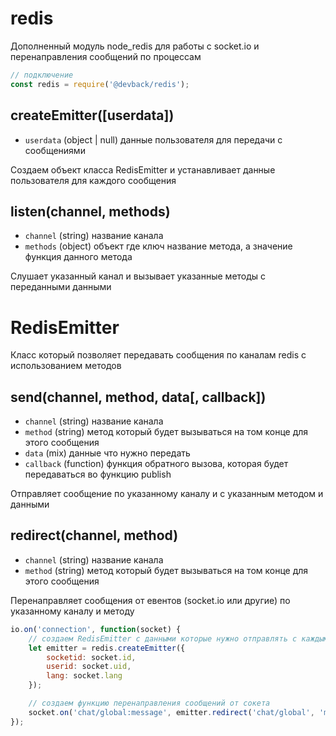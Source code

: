 # redis

Дополненный модуль node_redis для работы с socket.io и перенаправления сообщений по процессам

```js
// подключение
const redis = require('@devback/redis');
```

## createEmitter([userdata])

- `userdata` (object | null) данные пользователя для передачи с сообщениями

Создаем объект класса RedisEmitter и устанавливает данные пользователя для каждого сообщения

## listen(channel, methods)

- `channel` (string) название канала
- `methods` (object) объект где ключ название метода, а значение функция данного метода

Слушает указанный канал и вызывает указанные методы с переданными данными

# RedisEmitter

Класс который позволяет передавать сообщения по каналам redis с использованием методов

## send(channel, method, data[, callback])

- `channel` (string) название канала
- `method` (string) метод который будет вызываться на том конце для этого сообщения
- `data` (mix) данные что нужно передать
- `callback` (function) функция обратного вызова, которая будет передаваться во функцию publish

Отправляет сообщение по указанному каналу и с указанным методом и данными

## redirect(channel, method)

- `channel` (string) название канала
- `method` (string) метод который будет вызываться на том конце для этого сообщения

Перенаправляет сообщения от евентов (socket.io или другие) по указанному каналу и методу

```js
io.on('connection', function(socket) {
    // создаем RedisEmitter с данными которые нужно отправлять с каждым запросом
    let emitter = redis.createEmitter({
        socketid: socket.id,
        userid: socket.uid,
        lang: socket.lang
    });

    // создаем функцию перенаправления сообщений от сокета
    socket.on('chat/global:message', emitter.redirect('chat/global', 'message'));
});
```